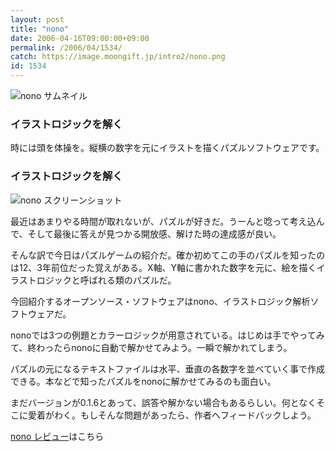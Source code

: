```yaml
---
layout: post
title: "nono"
date: 2006-04-16T09:00:00+09:00
permalink: /2006/04/1534/
catch: https://image.moongift.jp/intro2/nono.png
id: 1534
---
```

 ![nono サムネイル](https://image.moongift.jp/intro2/nono.t.png "nono サムネイル")
  

### イラストロジックを解く
  
時には頭を体操を。縦横の数字を元にイラストを描くパズルソフトウェアです。  
<!--more-->  

### イラストロジックを解く
  

![nono スクリーンショット](https://image.moongift.jp/intro2/nono.png "nono スクリーンショット")

  

最近はあまりやる時間が取れないが、パズルが好きだ。うーんと唸って考え込んで、そして最後に答えが見つかる開放感、解けた時の達成感が良い。

  

そんな訳で今日はパズルゲームの紹介だ。確か初めてこの手のパズルを知ったのは12、3年前位だった覚えがある。X軸、Y軸に書かれた数字を元に、絵を描くイラストロジックと呼ばれる類のパズルだ。

  

今回紹介するオープンソース・ソフトウェアはnono、イラストロジック解析ソフトウェアだ。

  

nonoでは3つの例題とカラーロジックが用意されている。はじめは手でやってみて、終わったらnonoに自動で解かせてみよう。一瞬で解かれてしまう。

  

パズルの元になるテキストファイルは水平、垂直の各数字を並べていく事で作成できる。本などで知ったパズルをnonoに解かせてみるのも面白い。

  

まだバージョンが0.1.6とあって、誤答や解かない場合もあるらしい。何となくそこに愛着がわく。もしそんな問題があったら、作者へフィードバックしよう。

  

[nono レビュー](http://oss.moongift.jp/review/i-1542.html)はこちら

